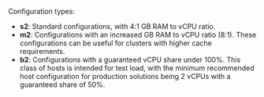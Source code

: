 Configuration types:

* **s2**: Standard configurations, with 4:1 GB RAM to vCPU ratio.
* **m2**: Configurations with an increased GB RAM to vCPU ratio (8:1). These configurations can be useful for clusters with higher cache requirements.
* **b2**: Configurations with a guaranteed vCPU share under 100%. This class of hosts is intended for test load, with the minimum recommended host configuration for production solutions being 2 vCPUs with a guaranteed share of 50%.

